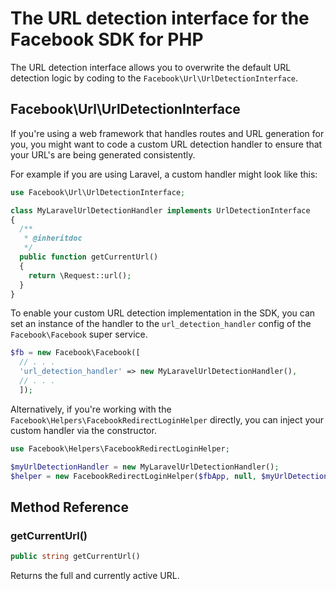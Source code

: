 # The URL detection interface for the Facebook SDK for PHP

The URL detection interface allows you to overwrite the default URL detection logic by coding to the `Facebook\Url\UrlDetectionInterface`.

## Facebook\Url\UrlDetectionInterface

If you're using a web framework that handles routes and URL generation for you, you might want to code a custom URL detection handler to ensure that your URL's are being generated consistently.

For example if you are using Laravel, a custom handler might look like this:

```php
use Facebook\Url\UrlDetectionInterface;

class MyLaravelUrlDetectionHandler implements UrlDetectionInterface
{
  /**
   * @inheritdoc
   */
  public function getCurrentUrl()
  {
    return \Request::url();
  }
}
```

To enable your custom URL detection implementation in the SDK, you can set an instance of the handler to the `url_detection_handler` config of the `Facebook\Facebook` super service.

```php
$fb = new Facebook\Facebook([
  // . . .
  'url_detection_handler' => new MyLaravelUrlDetectionHandler(),
  // . . .
  ]);
```

Alternatively, if you're working with the `Facebook\Helpers\FacebookRedirectLoginHelper` directly, you can inject your custom handler via the constructor.

```php
use Facebook\Helpers\FacebookRedirectLoginHelper;

$myUrlDetectionHandler = new MyLaravelUrlDetectionHandler();
$helper = new FacebookRedirectLoginHelper($fbApp, null, $myUrlDetectionHandler);
```

## Method Reference

### getCurrentUrl()
```php
public string getCurrentUrl()
```
Returns the full and currently active URL.
